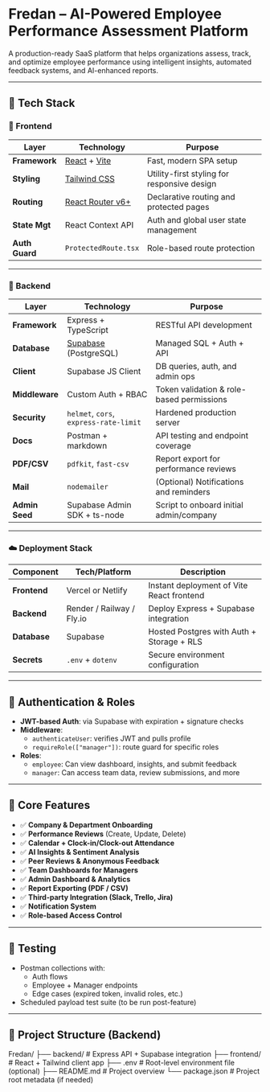 # Fredan – AI-Powered Employee Performance Assessment Platform

A production-ready SaaS platform that helps organizations assess, track, and optimize employee performance using intelligent insights, automated feedback systems, and AI-enhanced reports.

---

## 🚀 Tech Stack

### 🧱 Frontend

| Layer         | Technology             | Purpose                                               |
|---------------|------------------------|-------------------------------------------------------|
| **Framework** | [React](https://reactjs.org/) + [Vite](https://vitejs.dev/) | Fast, modern SPA setup                              |
| **Styling**   | [Tailwind CSS](https://tailwindcss.com/) | Utility-first styling for responsive design       |
| **Routing**   | [React Router v6+](https://reactrouter.com/) | Declarative routing and protected pages           |
| **State Mgt** | React Context API      | Auth and global user state management                 |
| **Auth Guard**| `ProtectedRoute.tsx`   | Role-based route protection                           |

---

### 🧠 Backend

| Layer          | Technology                      | Purpose                                               |
|----------------|----------------------------------|-------------------------------------------------------|
| **Framework**  | Express + TypeScript            | RESTful API development                              |
| **Database**   | [Supabase](https://supabase.com/) (PostgreSQL) | Managed SQL + Auth + API               |
| **Client**     | Supabase JS Client              | DB queries, auth, and admin ops                       |
| **Middleware** | Custom Auth + RBAC              | Token validation & role-based permissions             |
| **Security**   | `helmet`, `cors`, `express-rate-limit` | Hardened production server                   |
| **Docs**       | Postman + markdown              | API testing and endpoint coverage                     |
| **PDF/CSV**    | `pdfkit`, `fast-csv`            | Report export for performance reviews                 |
| **Mail**       | `nodemailer`                    | (Optional) Notifications and reminders                |
| **Admin Seed** | Supabase Admin SDK + ts-node    | Script to onboard initial admin/company               |

---

### ☁️ Deployment Stack

| Component      | Tech/Platform                    | Description                                           |
|----------------|----------------------------------|-------------------------------------------------------|
| **Frontend**   | Vercel or Netlify                | Instant deployment of Vite React frontend             |
| **Backend**    | Render / Railway / Fly.io        | Deploy Express + Supabase integration                 |
| **Database**   | Supabase                         | Hosted Postgres with Auth + Storage + RLS             |
| **Secrets**    | `.env` + `dotenv`                | Secure environment configuration                      |

---

## 🔐 Authentication & Roles

- **JWT-based Auth**: via Supabase with expiration + signature checks
- **Middleware**:
  - `authenticateUser`: verifies JWT and pulls profile
  - `requireRole(["manager"])`: route guard for specific roles
- **Roles**:
  - `employee`: Can view dashboard, insights, and submit feedback
  - `manager`: Can access team data, review submissions, and more

---

## 🎯 Core Features

- ✅ **Company & Department Onboarding**
- ✅ **Performance Reviews** (Create, Update, Delete)
- ✅ **Calendar + Clock-in/Clock-out Attendance**
- ✅ **AI Insights & Sentiment Analysis**
- ✅ **Peer Reviews & Anonymous Feedback**
- ✅ **Team Dashboards for Managers**
- ✅ **Admin Dashboard & Analytics**
- ✅ **Report Exporting (PDF / CSV)**
- ✅ **Third-party Integration (Slack, Trello, Jira)**
- ✅ **Notification System**
- ✅ **Role-based Access Control**

---

## 🧪 Testing

- Postman collections with:
  - Auth flows
  - Employee + Manager endpoints
  - Edge cases (expired token, invalid roles, etc.)
- Scheduled payload test suite (to be run post-feature)

---

## 📂 Project Structure (Backend)

Fredan/
├── backend/ # Express API + Supabase integration
├── frontend/ # React + Tailwind client app
├── .env # Root-level environment file (optional)
├── README.md # Project overview
└── package.json # Project root metadata (if needed)